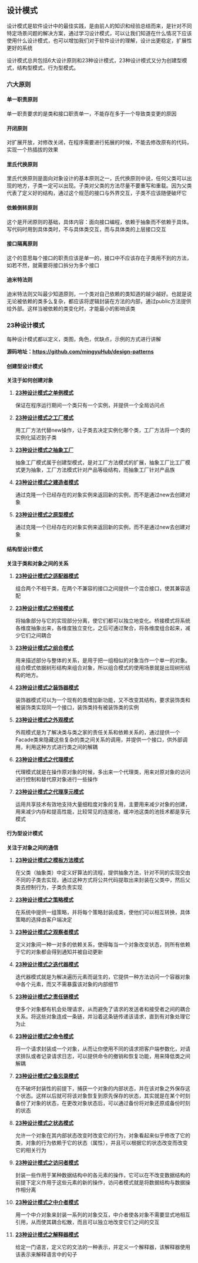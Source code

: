 ## 设计模式

设计模式是软件设计中的最佳实践，是由前人的知识和经验总结而来，是针对不同特定场景问题的解决方案，通过学习设计模式，可以让我们知道在什么情况下应该使用什么设计模式，也可以增加我们对于软件设计的理解，设计出更稳定，扩展性更好的系统

设计模式总共包括6大设计原则和23种设计模式，23种设计模式又分为创建型模式，结构型模式，行为型模式。

### 六大原则

#### 单一职责原则

单一职责要求的是类和接口职责单一，不能存在多于一个导致类变更的原因

#### 开闭原则

对扩展开放，对修改关闭，在程序需要进行拓展的时候，不能去修改原有的代码，实现一个热插拔的效果

#### 里氏代换原则

里氏代换原则是面向对象设计的基本原则之一，氏代换原则中说，任何父类可以出现的地方，子类一定可以出现。子类对父类的方法尽量不要重写和重载。因为父类代表了定义好的结构，通过这个规范的接口与外界交互，子类不应该随便破坏它

#### 依赖倒转原则

这个是开闭原则的基础，具体内容：面向接口编程，依赖于抽象而不依赖于具体。写代码时用到具体类时，不与具体类交互，而与具体类的上层接口交互

#### 接口隔离原则

这个的意思每个接口的职责应该是单一的，接口中不应该存在子类用不到的方法，如若不然，就需要将接口拆分为多个接口

#### 迪米特法则

迪米特法则又叫最少知道原则，一个类对自己依赖的类知道的越少越好。也就是说无论被依赖的类多么复杂，都应该将逻辑封装在方法的内部，通过public方法提供给外部。这样当被依赖的类变化时，才能最小的影响该类

### 23种设计模式

每种设计模式都以定义，类图，角色，优缺点，示例的方式进行讲解

**源码地址：https://github.com/mingyuHub/design-patterns**

#### 创建型设计模式

**关注于如何创建对象**

1. [**23种设计模式之单例模式**](https://chenmingyu.top/design-singleton/)

   保证在程序运行期间一个类只有一个实例，并提供一个全局访问点

2. [**23种设计模式之工厂模式**](https://chenmingyu.top/design-factory-method/)

   用工厂方法代替new操作，让子类去决定实例化哪个类，工厂方法将一个类的实例化延迟到子类

3. [**23种设计模式之抽象工厂**](https://chenmingyu.top/design-abstract-factory/) 

   抽象工厂模式属于创建型模式，是对工厂方法模式的扩展，抽象工厂比工厂模式更为抽象，工厂方法模式针对产品等级结构，而抽象工厂针对产品族

4. [**23种设计模式之建造者模式**](https://chenmingyu.top/design-builder/) 

   通过克隆一个已经存在的对象实例来返回新的实例，而不是通过new去创建对象

5. [**23种设计模式之原型模式**](https://chenmingyu.top/design-phototype/)  

   通过克隆一个已经存在的对象实例来返回新的实例，而不是通过new去创建对象

#### 结构型设计模式

**关注于类和对象之间的关系**

1. [**23种设计模式之适配器模式**](https://chenmingyu.top/design-adapter/)  

   组合两个不相干类，在两个不兼容的接口之间提供一个混合接口，使其兼容适配

2. [**23种设计模式之桥接模式**](https://chenmingyu.top/design-bridge/)  

   将抽象部分与它的实现部分分离，使它们都可以独立地变化。桥接模式将系统各维度抽象出来，各维度独立变化，之后可通过聚合，将各维度组合起来，减少它们之间耦合

3. [**23种设计模式之组合模式**](https://chenmingyu.top/design-composite/)  

   用来描述部分与整体的关系，是用于把一组相似的对象当作一个单一的对象。组合模式依据树形结构来组合对象，所以组合模式的使用场景就是出现树形结构的地方。

4. [**23种设计模式之装饰器模式**](https://chenmingyu.top/design-decorator/)  

   装饰器模式可以为一个现有的类增加新功能，又不改变其结构，要求装饰类和被装饰类实现同一个接口，装饰类持有被装饰类的实例

5. [**23种设计模式之外观模式**](https://chenmingyu.top/design-facade/)  

   外观模式是为了解决类与类之家的责任关系和依赖关系的，通过提供一个Facade类来隐藏这些复杂的类之间关系的调用，并提供一个接口，供外部调用，利用这种方式进行类之间的解耦

6. [**23种设计模式之代理模式**](https://chenmingyu.top/design-proxy/) 

   代理模式就是在操作原对象的时候，多出来一个代理类，用来对原对象的访问进行控制和替代原对象进行一些操作

7. [**23种设计模式之代理享元模式**](https://chenmingyu.top/design-flyweight/) 

   运用共享技术有效地支持大量细粒度对象的复用，主要用来减少对象的创建，用来减少内存和提高性能，比较常见的连接池，缓冲池这类的池技术都是享元模式

#### 行为型设计模式

**关注于对象之间的通信**

1. [**23种设计模式之模板方法模式**](https://chenmingyu.top/design-template-method/)  

   在父类（抽象类）中定义好算法的流程，提供抽象方法，针对不同的实现交由不同的子类去实现，通过这种方式将公共代码提取出来封装在父类中，然后父类去控制行为，子类负责实现

2. [**23种设计模式之策略模式**](https://chenmingyu.top/design-strategy/)  

   在系统中提供一组策略，并将每个策略封装成类，使他们可以相互转换，具体策略的选择由客户端决定

3. [**23种设计模式之观察者模式**](https://chenmingyu.top/design-observer/)  

   定义对象间一种一对多的依赖关系，使得每当一个对象改变状态，则所有依赖于它的对象都会得到通知并被自动更新

4. [**23种设计模式之迭代器模式**](https://chenmingyu.top/design-iterator/)  

   迭代器模式就是为解决遍历元素而诞生的，它提供一种方法访问一个容器对象中各个元素，而又不需暴露该对象的内部细节

5. [**23种设计模式之责任链模式**](https://chenmingyu.top/design-chain/)  

   使多个对象都有机会处理请求，从而避免了请求的发送者和接受者之间的耦合关系。将这些对象连成一条链，并沿着这条链传递该请求，直到有对象处理它为止

6. [**23种设计模式之命令模式**](https://chenmingyu.top/design-command/)  

   将一个请求封装成一个对象，从而让你使用不同的请求把客户端参数化，对请求排队或者记录请求日志，可以提供命令的撤销和恢复功能，用来降低类之间解耦

7. [**23种设计模式之备忘录模式**](https://chenmingyu.top/design-memento/)  

   在不破坏封装性的前提下，捕获一个对象的内部状态，并在该对象之外保存这个状态。这样以后就可将该对象恢复到原先保存的状态，其实就是在某个时刻备份了对象的状态，在更改对象状态后，可以通过备份将对象还原成备份时刻的状态

8. [**23种设计模式之状态模式**](https://chenmingyu.top/design-state/)  

   允许一个对象在其内部状态改变时改变它的行为，对象看起来似乎修改了它的类，对象的行为依赖于它的状态（属性），并且可以根据它的状态改变而改变它的相关行为

9. [**23种设计模式之访问者模式**](https://chenmingyu.top/design-visitor/)  

   封装一些作用于某种数据结构中的各元素的操作，它可以在不改变数据结构的前提下定义作用于这些元素的新的操作，访问者模式就是将数据结构与数据操作相分离

10. [**23种设计模式之中介者模式**](https://chenmingyu.top/design-mediator/)  

    用一个中介对象来封装一系列的对象交互，中介者使各对象不需要显式地相互引用，从而使其耦合松散，而且可以独立地改变它们之间的交互

11. [**23种设计模式之解释器模式**](https://chenmingyu.top/design-interpreter/)  

    给定一门语言，定义它的文法的一种表示，并定义一个解释器，该解释器使用该表示来解释语言中的句子

